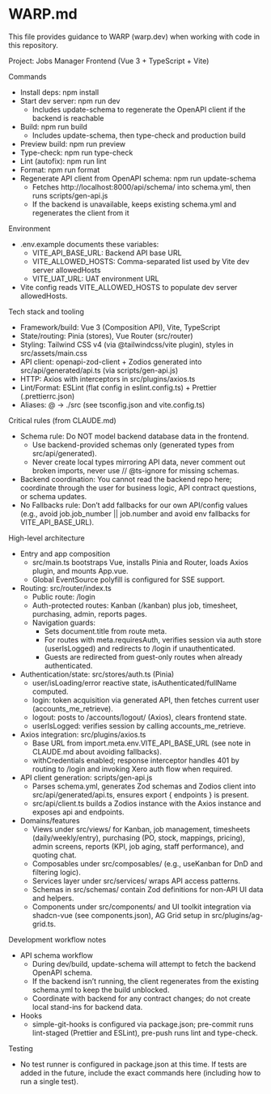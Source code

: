 # WARP.md

This file provides guidance to WARP (warp.dev) when working with code in this repository.

Project: Jobs Manager Frontend (Vue 3 + TypeScript + Vite)

Commands

- Install deps: npm install
- Start dev server: npm run dev
  - Includes update-schema to regenerate the OpenAPI client if the backend is reachable
- Build: npm run build
  - Includes update-schema, then type-check and production build
- Preview build: npm run preview
- Type-check: npm run type-check
- Lint (autofix): npm run lint
- Format: npm run format
- Regenerate API client from OpenAPI schema: npm run update-schema
  - Fetches http://localhost:8000/api/schema/ into schema.yml, then runs scripts/gen-api.js
  - If the backend is unavailable, keeps existing schema.yml and regenerates the client from it

Environment

- .env.example documents these variables:
  - VITE_API_BASE_URL: Backend API base URL
  - VITE_ALLOWED_HOSTS: Comma-separated list used by Vite dev server allowedHosts
  - VITE_UAT_URL: UAT environment URL
- Vite config reads VITE_ALLOWED_HOSTS to populate dev server allowedHosts.

Tech stack and tooling

- Framework/build: Vue 3 (Composition API), Vite, TypeScript
- State/routing: Pinia (stores), Vue Router (src/router)
- Styling: Tailwind CSS v4 (via @tailwindcss/vite plugin), styles in src/assets/main.css
- API client: openapi-zod-client + Zodios generated into src/api/generated/api.ts (via scripts/gen-api.js)
- HTTP: Axios with interceptors in src/plugins/axios.ts
- Lint/Format: ESLint (flat config in eslint.config.ts) + Prettier (.prettierrc.json)
- Aliases: @ -> ./src (see tsconfig.json and vite.config.ts)

Critical rules (from CLAUDE.md)

- Schema rule: Do NOT model backend database data in the frontend.
  - Use backend-provided schemas only (generated types from src/api/generated).
  - Never create local types mirroring API data, never comment out broken imports, never use // @ts-ignore for missing schemas.
- Backend coordination: You cannot read the backend repo here; coordinate through the user for business logic, API contract questions, or schema updates.
- No Fallbacks rule: Don’t add fallbacks for our own API/config values (e.g., avoid job.job_number || job.number and avoid env fallbacks for VITE_API_BASE_URL).

High-level architecture

- Entry and app composition
  - src/main.ts bootstraps Vue, installs Pinia and Router, loads Axios plugin, and mounts App.vue.
  - Global EventSource polyfill is configured for SSE support.
- Routing: src/router/index.ts
  - Public route: /login
  - Auth-protected routes: Kanban (/kanban) plus job, timesheet, purchasing, admin, reports pages.
  - Navigation guards:
    - Sets document.title from route meta.
    - For routes with meta.requiresAuth, verifies session via auth store (userIsLogged) and redirects to /login if unauthenticated.
    - Guests are redirected from guest-only routes when already authenticated.
- Authentication/state: src/stores/auth.ts (Pinia)
  - user/isLoading/error reactive state, isAuthenticated/fullName computed.
  - login: token acquisition via generated API, then fetches current user (accounts_me_retrieve).
  - logout: posts to /accounts/logout/ (Axios), clears frontend state.
  - userIsLogged: verifies session by calling accounts_me_retrieve.
- Axios integration: src/plugins/axios.ts
  - Base URL from import.meta.env.VITE_API_BASE_URL (see note in CLAUDE.md about avoiding fallbacks).
  - withCredentials enabled; response interceptor handles 401 by routing to /login and invoking Xero auth flow when required.
- API client generation: scripts/gen-api.js
  - Parses schema.yml, generates Zod schemas and Zodios client into src/api/generated/api.ts, ensures export { endpoints } is present.
  - src/api/client.ts builds a Zodios instance with the Axios instance and exposes api and endpoints.
- Domains/features
  - Views under src/views/ for Kanban, job management, timesheets (daily/weekly/entry), purchasing (PO, stock, mappings, pricing), admin screens, reports (KPI, job aging, staff performance), and quoting chat.
  - Composables under src/composables/ (e.g., useKanban for DnD and filtering logic).
  - Services layer under src/services/ wraps API access patterns.
  - Schemas in src/schemas/ contain Zod definitions for non-API UI data and helpers.
  - Components under src/components/ and UI toolkit integration via shadcn-vue (see components.json), AG Grid setup in src/plugins/ag-grid.ts.

Development workflow notes

- API schema workflow
  - During dev/build, update-schema will attempt to fetch the backend OpenAPI schema.
  - If the backend isn’t running, the client regenerates from the existing schema.yml to keep the build unblocked.
  - Coordinate with backend for any contract changes; do not create local stand-ins for backend data.
- Hooks
  - simple-git-hooks is configured via package.json; pre-commit runs lint-staged (Prettier and ESLint), pre-push runs lint and type-check.

Testing

- No test runner is configured in package.json at this time. If tests are added in the future, include the exact commands here (including how to run a single test).
